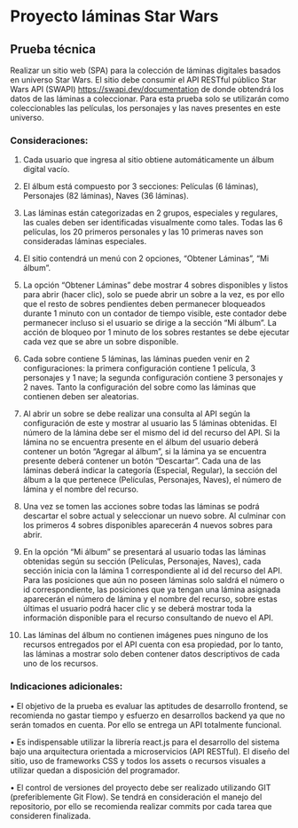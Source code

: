 # Proyecto láminas Star Wars

## Prueba técnica

Realizar un sitio web (SPA) para la colección de láminas digitales basados en universo Star Wars. El sitio debe consumir el API RESTful público Star Wars API (SWAPI) https://swapi.dev/documentation de donde obtendrá los datos de las láminas a coleccionar. Para esta prueba solo se utilizarán como coleccionables las películas, los personajes y las naves presentes en este universo.

### Consideraciones:

1. Cada usuario que ingresa al sitio obtiene automáticamente un álbum digital vacío.

2. El álbum está compuesto por 3 secciones: Películas (6 láminas), Personajes (82 láminas), Naves (36 láminas).

3. Las láminas están categorizadas en 2 grupos, especiales y regulares, las cuales deben ser identificadas visualmente como tales. Todas las 6 películas, los 20 primeros personales y las 10 primeras naves son consideradas láminas especiales.

4. El sitio contendrá un menú con 2 opciones, “Obtener Láminas”, “Mi álbum”.

5. La opción “Obtener Láminas” debe mostrar 4 sobres disponibles y listos para abrir (hacer clic), solo se puede abrir un sobre a la vez, es por ello que el resto de sobres pendientes deben permanecer bloqueados durante 1 minuto con un contador de tiempo visible, este contador debe permanecer incluso si el usuario se dirige a la sección “Mi álbum”. La acción de bloqueo por 1 minuto de los sobres restantes se debe ejecutar cada vez que se abre un sobre disponible.

6. Cada sobre contiene 5 láminas, las láminas pueden venir en 2 configuraciones: la primera configuración contiene 1 película, 3 personajes y 1 nave; la segunda configuración contiene 3 personajes y 2 naves. Tanto la configuración del sobre como las láminas que contienen deben ser aleatorias.

7. Al abrir un sobre se debe realizar una consulta al API según la configuración de este y mostrar al usuario las 5 láminas obtenidas. El número de la lámina debe ser el mismo del id del recurso del API. Si la lámina no se encuentra presente en el álbum del usuario deberá contener un botón “Agregar al álbum”, si la lámina ya se encuentra presente deberá contener un botón “Descartar”. Cada una de las láminas deberá indicar la categoría (Especial, Regular), la sección del álbum a la que pertenece (Películas, Personajes, Naves), el número de lámina y el nombre del recurso.

8. Una vez se tomen las acciones sobre todas las láminas se podrá descartar el sobre actual y seleccionar un nuevo sobre. Al culminar con los primeros 4 sobres disponibles aparecerán 4 nuevos sobres para abrir.

9. En la opción “Mi álbum” se presentará al usuario todas las láminas obtenidas según su sección (Películas, Personajes, Naves), cada sección inicia con la lámina 1 correspondiente al id del recurso del API. Para las posiciones que aún no poseen láminas solo saldrá el
número o id correspondiente, las posiciones que ya tengan una lámina asignada aparecerán el número de lámina y el nombre del recurso, sobre estas últimas el usuario podrá hacer clic y se deberá mostrar toda la información disponible para el recurso consultando de nuevo el API.

10. Las láminas del álbum no contienen imágenes pues ninguno de los recursos entregados por el API cuenta con esa propiedad, por lo tanto, las láminas a mostrar solo deben contener datos descriptivos de cada uno de los recursos.

### Indicaciones adicionales:

• El objetivo de la prueba es evaluar las aptitudes de desarrollo frontend, se recomienda no gastar tiempo y esfuerzo en desarrollos backend ya que no serán tomados en cuenta. Por ello se entrega un API totalmente funcional.

• Es indispensable utilizar la librería react.js para el desarrollo del sistema bajo una arquitectura orientada a microservicios (API RESTful). El diseño del sitio, uso de frameworks CSS y todos los assets o recursos visuales a utilizar quedan a disposición del programador.

• El control de versiones del proyecto debe ser realizado utilizando GIT (preferiblemente Git Flow). Se tendrá en consideración el manejo del repositorio, por ello se recomienda realizar commits por cada tarea que consideren finalizada.
